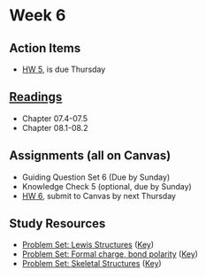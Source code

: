 # Week 6

## Action Items
* [HW 5](https://genchem.science.psu.edu/homework-5-wc), is due Thursday


## [Readings](https://genchem.science.psu.edu)
* Chapter 07.4-07.5
* Chapter 08.1-08.2


## Assignments (all on Canvas)
 
- Guiding Question Set 6 (Due by Sunday)
- Knowledge Check 5 (optional, due by Sunday)
- [HW 6](https://genchem.science.psu.edu/homework-6-wc), submit to Canvas by next Thursday

## Study Resources
* [Problem Set: Lewis Structures](https://media.ed.science.psu.edu/sites/media/ed/files/documents/lewis_dot_structures.pdf) ([Key](https://media.ed.science.psu.edu/sites/media/ed/files/documents/lewis_dot_structures_key_2.pdf))
* [Problem Set: Formal charge, bond polarity](https://media.ed.science.psu.edu/sites/media/ed/files/documents/problemset10_lewis_structures_formal_charge_molecular_polarity.pdf) ([Key](https://media.ed.science.psu.edu/sites/media/ed/files/documents/problemset10_lewis_structures_formal_charge_molecular_polarity_key.pdf))
* [Problem Set: Skeletal Structures](https://media.ed.science.psu.edu/sites/media/ed/files/documents/problemset11_condensedformula_bondline.pdf) ([Key](https://media.ed.science.psu.edu/sites/media/ed/files/documents/problemset11_condensedformula_bondline_key.pdf))

